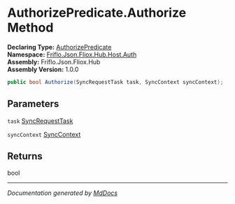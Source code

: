 ﻿<!--  
  <auto-generated>   
    The contents of this file were generated by a tool.  
    Changes to this file may be list if the file is regenerated  
  </auto-generated>   
-->

# AuthorizePredicate.Authorize Method

**Declaring Type:** [AuthorizePredicate](../index.md)  
**Namespace:** [Friflo.Json.Fliox.Hub.Host.Auth](../../index.md)  
**Assembly:** Friflo.Json.Fliox.Hub  
**Assembly Version:** 1.0.0

```csharp
public bool Authorize(SyncRequestTask task, SyncContext syncContext);
```

## Parameters

`task`  [SyncRequestTask](../../../../Protocol/Tasks/SyncRequestTask/index.md)

`syncContext`  [SyncContext](../../../SyncContext/index.md)

## Returns

bool

___

*Documentation generated by [MdDocs](https://github.com/ap0llo/mddocs)*
